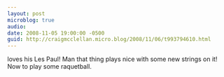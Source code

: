 ```yaml
---
layout: post
microblog: true
audio: 
date: 2008-11-05 19:00:00 -0500
guid: http://craigmcclellan.micro.blog/2008/11/06/t993794610.html
---
```

loves his Les Paul!  Man that thing plays nice with some new strings on it!  Now to play some raquetball.

